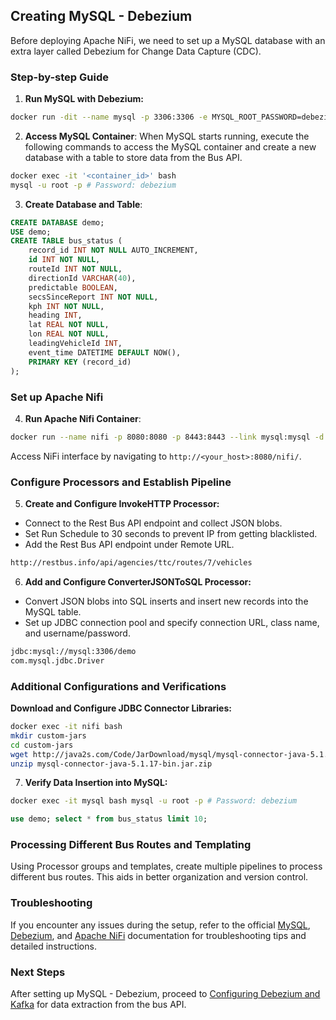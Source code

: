 
## Creating MySQL - Debezium

Before deploying Apache NiFi, we need to set up a MySQL database with an extra layer called Debezium for Change Data Capture (CDC).

### Step-by-step Guide

1. **Run MySQL with Debezium:**
```sh
docker run -dit --name mysql -p 3306:3306 -e MYSQL_ROOT_PASSWORD=debezium -e MYSQL_USER=mysqluser -e MYSQL_PASSWORD=mysqlpw debezium/example-mysql:1.6
```
2. **Access MySQL Container**:
When MySQL starts running, execute the following commands to access the MySQL container and create a new database with a table to store data from the Bus API.
```sh
docker exec -it '<container_id>' bash
mysql -u root -p # Password: debezium
```
3. **Create Database and Table**:
```sql
CREATE DATABASE demo;
USE demo;
CREATE TABLE bus_status (
    record_id INT NOT NULL AUTO_INCREMENT,
    id INT NOT NULL,
    routeId INT NOT NULL,
    directionId VARCHAR(40),
    predictable BOOLEAN,
    secsSinceReport INT NOT NULL,
    kph INT NOT NULL,
    heading INT,
    lat REAL NOT NULL, 
    lon REAL NOT NULL,
    leadingVehicleId INT,
    event_time DATETIME DEFAULT NOW(),
    PRIMARY KEY (record_id)
);
```
### Set up Apache Nifi
4. **Run Apache Nifi Container**:
```sh
docker run --name nifi -p 8080:8080 -p 8443:8443 --link mysql:mysql -d apache/nifi:1.12.0
```
Access NiFi interface by navigating to `http://<your_host>:8080/nifi/`.

### Configure Processors and Establish Pipeline
5. **Create and Configure InvokeHTTP Processor:**

-   Connect to the Rest Bus API endpoint and collect JSON blobs.
-   Set Run Schedule to 30 seconds to prevent IP from getting blacklisted.
-   Add the Rest Bus API endpoint under Remote URL.
```sh
http://restbus.info/api/agencies/ttc/routes/7/vehicles
```
6. **Add and Configure ConverterJSONToSQL Processor:**

-   Convert JSON blobs into SQL inserts and insert new records into the MySQL table.
-   Set up JDBC connection pool and specify connection URL, class name, and username/password.
```sh
jdbc:mysql://mysql:3306/demo
com.mysql.jdbc.Driver
```
### Additional Configurations and Verifications
**Download and Configure JDBC Connector Libraries:**
```sh
docker exec -it nifi bash
mkdir custom-jars
cd custom-jars
wget http://java2s.com/Code/JarDownload/mysql/mysql-connector-java-5.1.17-bin.jar.zip
unzip mysql-connector-java-5.1.17-bin.jar.zip
```
7. **Verify Data Insertion into MySQL:**
```sh
docker exec -it mysql bash mysql -u root -p # Password: debezium
```
```sql
use demo; select * from bus_status limit 10;
```
### Processing Different Bus Routes and Templating

Using Processor groups and templates, create multiple pipelines to process different bus routes. This aids in better organization and version control.
### Troubleshooting

If you encounter any issues during the setup, refer to the official [MySQL](https://dev.mysql.com/doc/), [Debezium](https://debezium.io/documentation/reference/operations/debezium-server.html), and [Apache NiFi](https://nifi.apache.org/docs.html) documentation for troubleshooting tips and detailed instructions.

### Next Steps
After setting up MySQL - Debezium, proceed to [Configuring Debezium and Kafka](DebeziumAndKafkaSetup.md) for data extraction from the bus API.
